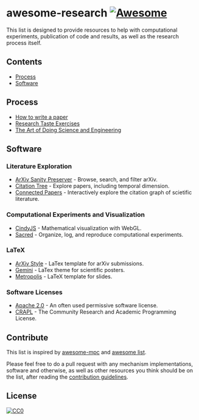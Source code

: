 # awesome-research [![Awesome](https://cdn.rawgit.com/sindresorhus/awesome/d7305f38d29fed78fa85652e3a63e154dd8e8829/media/badge.svg)](https://github.com/sindresorhus/awesome)

This list is designed to provide resources to help with computational experiments, publication of code and results, as well as the research process itself.

## Contents

- [Process](#process)
- [Software](#Software)

## Process

- [How to write a paper](http://www.wisdom.weizmann.ac.il/~/oded/R2/re-writing.pdf)
- [Research Taste Exercises](https://colah.github.io/notes/taste/)
- [The Art of Doing Science and Engineering](https://calhoun.nps.edu/handle/10945/62468)

## Software

### Literature Exploration

- [ArXiv Sanity Preserver](https://github.com/karpathy/arxiv-sanity-preserver) - Browse, search, and filter arXiv.
- [Citation Tree](https://www.citationtree.org/) - Explore papers, including temporal dimension.
- [Connected Papers](https://www.connectedpapers.com/) - Interactively explore the citation graph of scietific literature.

### Computational Experiments and Visualization

- [CindyJS](https://cindyjs.org/) - Mathematical visualization with WebGL.
- [Sacred](https://github.com/IDSIA/sacred/) - Organize, log, and reproduce computational experiments.

### LaTeX

- [ArXiv Style](https://github.com/kourgeorge/arxiv-style) - LaTex template for arXiv submissions.
- [Gemini](https://github.com/anishathalye/gemini) - LaTex theme for scientific posters.
- [Metropolis](https://github.com/matze/mtheme) - LaTeX template for slides.

### Software Licenses

- [Apache 2.0](https://www.apache.org/licenses/LICENSE-2.0) - An often used permissive software license.
- [CRAPL](https://matt.might.net/articles/crapl/) - The Community Research and Academic Programming License.


## Contribute

This list is inspired by [awesome-mpc](https://github.com/rdragos/awesome-mpc) and [awesome list](https://github.com/sindresorhus/awesome). 

Please feel free to do a pull request with any mechanism implementations, software and otherwise, as well as other resources you think should be on the list, after reading the [contribution guidelines](contributing.md).

## License

[![CC0](http://mirrors.creativecommons.org/presskit/buttons/88x31/svg/cc-zero.svg)](http://creativecommons.org/publicdomain/zero/1.0)
